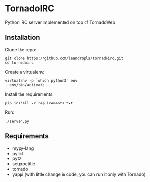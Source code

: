 # TornadoIRC
Python IRC server implemented on top of TornadoWeb

## Installation
Clone the repo:
```
git clone https://github.com/leandropls/tornadoirc.git
cd tornadoirc
```

Create a virtualenv:
```
virtualenv -p `which python3` env
. env/bin/activate
```

Install the requirements:
```
pip install -r requirements.txt
```

Run:
```
./server.py
```

## Requirements
* mypy-lang
* pylint
* pytz
* setproctitle
* tornado
* yappi
(with little change in code, you can run it only with Tornado)
